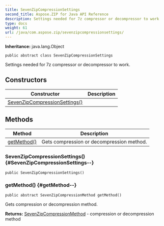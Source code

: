 ```yaml
---
title: SevenZipCompressionSettings
second_title: Aspose.ZIP for Java API Reference
description: Settings needed for 7z compressor or decompressor to work.
type: docs
weight: 61
url: /java/com.aspose.zip/sevenzipcompressionsettings/
---
```


**Inheritance:**
java.lang.Object
```
public abstract class SevenZipCompressionSettings
```

Settings needed for 7z compressor or decompressor to work.
## Constructors

| Constructor | Description |
| --- | --- |
| [SevenZipCompressionSettings()](#SevenZipCompressionSettings--) |  |
## Methods

| Method | Description |
| --- | --- |
| [getMethod()](#getMethod--) | Gets compression or decompression method. |
### SevenZipCompressionSettings() {#SevenZipCompressionSettings--}
```
public SevenZipCompressionSettings()
```


### getMethod() {#getMethod--}
```
public abstract SevenZipCompressionMethod getMethod()
```


Gets compression or decompression method.

**Returns:**
[SevenZipCompressionMethod](../../com.aspose.zip/sevenzipcompressionmethod) - compression or decompression method
